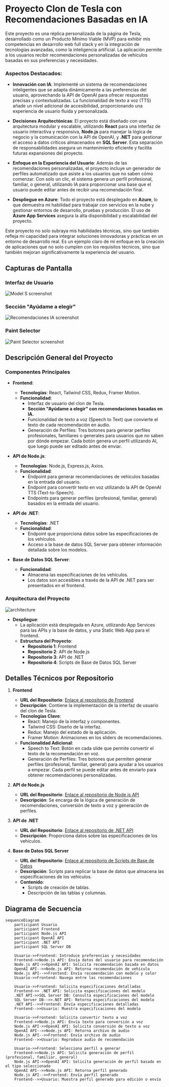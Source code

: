 # Proyecto Clon de Tesla con Recomendaciones Basadas en IA

Este proyecto es una réplica personalizada de la página de Tesla, desarrollado como un Producto Mínimo Viable (MVP) para exhibir mis competencias en desarrollo web full stack y en la integración de tecnologías avanzadas, como la inteligencia artificial. La aplicación permite a los usuarios recibir recomendaciones personalizadas de vehículos basadas en sus preferencias y necesidades.

### Aspectos Destacados:

- **Innovación con IA**: Implementé un sistema de recomendaciones inteligentes que se adapta dinámicamente a las preferencias del usuario, aprovechando la API de OpenAI para ofrecer respuestas precisas y contextualizadas. La funcionalidad de texto a voz (TTS) añade un nivel adicional de accesibilidad, proporcionando una experiencia de usuario fluida y personalizada.

- **Decisiones Arquitectónicas**: El proyecto está diseñado con una arquitectura modular y escalable, utilizando **React** para una interfaz de usuario interactiva y responsiva, **Node.js** para manejar la lógica de negocio y la comunicación con la API de OpenAI, y **.NET** para gestionar el acceso a datos críticos almacenados en **SQL Server**. Esta separación de responsabilidades asegura un mantenimiento eficiente y facilita futuras expansiones del proyecto.

- **Enfoque en la Experiencia del Usuario**: Además de las recomendaciones personalizadas, el proyecto incluye un generador de perfiles automatizado que asiste a los usuarios que no saben cómo comenzar. Con solo un clic, el sistema genera un perfil profesional, familiar, o general, utilizando IA para proporcionar una base que el usuario puede editar antes de recibir una recomendación final.

- **Despliegue en Azure**: Todo el proyecto está desplegado en **Azure**, lo que demuestra mi habilidad para trabajar con servicios en la nube y gestionar entornos de desarrollo, pruebas y producción. El uso de **Azure App Services** asegura la alta disponibilidad y escalabilidad del proyecto.

Este proyecto no solo subraya mis habilidades técnicas, sino que también refleja mi capacidad para integrar soluciones innovadoras y prácticas en un entorno de desarrollo real. Es un ejemplo claro de mi enfoque en la creación de aplicaciones que no solo cumplen con los requisitos técnicos, sino que también mejoran significativamente la experiencia del usuario.


## Capturas de Pantalla

### Interfaz de Usuario
![Model S screenshot](assets/model_s_screenshot.jpg)

### Sección "Ayúdame a elegir"
![Recomendaciones IA screenshot](assets/recommendation_screenshot.jpg)

### Paint Selector
![Paint Selector screenshot](assets/paint_screenshot.jpg)


## Descripción General del Proyecto

### Componentes Principales

- **Frontend**: 
  - **Tecnologías**: React, Tailwind CSS, Redux, Framer Motion.
  - **Funcionalidad**:
    - Interfaz de usuario del clon de Tesla.
    - **Sección "Ayúdame a elegir" con recomendaciones basadas en IA.**
    - Funcionalidad de texto a voz (Speech to Text) que convierte el texto de cada recomendación en audio.
    - Generación de Perfiles: Tres botones para generar perfiles profesionales, familiares o generales para usuarios que no saben por dónde empezar. Cada botón genera un perfil utilizando AI, que luego puede ser editado antes de enviar.

- **API de Node.js**:
  - **Tecnologías**: Node.js, Express.js, Axios.
  - **Funcionalidad**:
    - Endpoint para generar recomendaciones de vehículos basadas en la entrada del usuario.
    - Endpoint para convertir texto en voz utilizando la API de OpenAI TTS (Text-to-Speech).
    - Endpoints para generar perfiles (profesional, familiar, general) basados en la entrada del usuario.
  
- **API de .NET**:
  - **Tecnologías**: .NET
  - **Funcionalidad**:
    - Endpoint que proporciona datos sobre las especificaciones de los vehículos.
    - Acceso a la base de datos SQL Server para obtener información detallada sobre los modelos.

- **Base de Datos SQL Server**:
  - **Funcionalidad**:
    - Almacena las especificaciones de los vehículos.
    - Los datos son accesibles a través de la API de .NET para ser presentados en el frontend.

### Arquitectura del Proyecto
![architecture](assets/architecture.png)

- **Despliegue**:
  - La aplicación está desplegada en Azure, utilizando App Services para las APIs y la base de datos, y una Static Web App para el frontend.
  - **Estructura del Proyecto**:
    - **Repositorio 1**: Frontend
    - **Repositorio 2**: API de Node.js
    - **Repositorio 3**: API de .NET
    - **Repositorio 4**: Scripts de Base de Datos SQL Server

## Detalles Técnicos por Repositorio

1. **Frontend**
   - **URL del Repositorio**: [Enlace al repositorio de Frontend](https://github.com/MarcoAlayn/tesla-landing-ia)
   - **Descripción**: Contiene la implementación de la interfaz de usuario del clon de Tesla.
   - **Tecnologías Clave**:
     - React: Manejo de la interfaz y componentes.
     - Tailwind CSS: Diseño de la interfaz.
     - Redux: Manejo del estado de la aplicación.
     - Framer Motion: Animaciones en los sliders de recomendaciones.
   - **Funcionalidad Adicional**:
     - Speech to Text: Botón en cada slide que permite convertir el texto de la recomendación en voz.
     - Generación de Perfiles: Tres botones que permiten generar perfiles (profesional, familiar, general) para ayudar a los usuarios a empezar. Cada perfil se puede editar antes de enviarlo para obtener recomendaciones personalizadas.

2. **API de Node.js**
   - **URL del Repositorio**: [Enlace al repositorio de Node.js API](https://github.com/MarcoAlayn/node_api_open_ai)
   - **Descripción**: Se encarga de la lógica de generación de recomendaciones, conversión de texto a voz y generación de perfiles.

3. **API de .NET**
   - **URL del Repositorio**: [Enlace al repositorio de .NET API](https://github.com/MarcoAlayn/DotNetApiTesla)
   - **Descripción**: Proporciona datos sobre las especificaciones de los vehículos.

4. **Base de Datos SQL Server**
   - **URL del Repositorio**: [Enlace al repositorio de Scripts de Base de Datos](https://github.com/MarcoAlayn/CarSalesDB)
   - **Descripción**: Scripts para replicar la base de datos que almacena las especificaciones de los vehículos.
   - **Contenido**:
     - Scripts de creación de tablas.
     - Descripción de las tablas y columnas.

## Diagrama de Secuencia

```mermaid
sequenceDiagram
    participant Usuario
    participant Frontend
    participant Node.js API
    participant OpenAI API
    participant .NET API
    participant SQL Server DB

    Usuario->>Frontend: Introduce preferencias y necesidades
    Frontend->>Node.js API: Envía datos del usuario para recomendación
    Node.js API->>OpenAI API: Solicita recomendación basada en datos
    OpenAI API-->>Node.js API: Retorna recomendación de vehículo
    Node.js API-->>Frontend: Envía recomendación con modelo y color
    Usuario->>Frontend: Navega entre las recomendaciones
    
    Usuario->>Frontend: Solicita especificaciones detalladas
    Frontend->> .NET API: Solicita especificaciones del modelo
    .NET API->>SQL Server DB: Consulta especificaciones del modelo
    SQL Server DB-->>.NET API: Retorna especificaciones del modelo
    .NET API-->>Frontend: Envía especificaciones detalladas
    Frontend-->>Usuario: Muestra especificaciones del modelo
    
    Usuario->>Frontend: Solicita convertir texto a voz
    Frontend->>Node.js API: Envía texto para conversión a voz
    Node.js API->>OpenAI API: Solicita conversión de texto a voz
    OpenAI API-->>Node.js API: Retorna archivo de audio
    Node.js API-->>Frontend: Envía archivo de audio
    Frontend-->>Usuario: Reproduce audio de recomendación
    
    Usuario->>Frontend: Selecciona perfil a generar
    Frontend->>Node.js API: Solicita generación de perfil (profesional, familiar, general)
    Node.js API->>OpenAI API: Solicita generación de perfil basado en el tipo seleccionado
    OpenAI API-->>Node.js API: Retorna perfil generado
    Node.js API-->>Frontend: Envía perfil generado
    Frontend-->>Usuario: Muestra perfil generado para edición o envío
